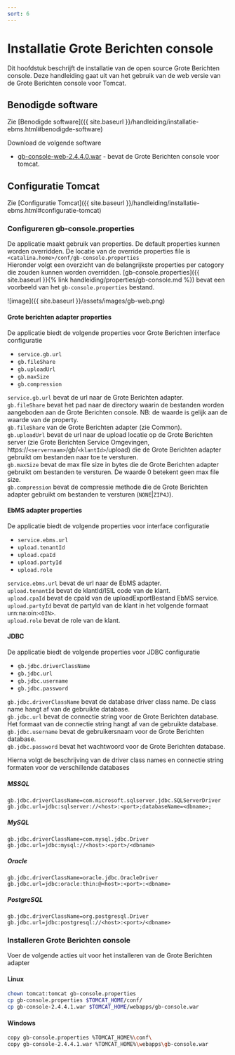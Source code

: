 ```yaml
---
sort: 6
---
```


# Installatie Grote Berichten console

Dit hoofdstuk beschrijft de installatie van de open source Grote Berichten console. Deze handleiding gaat uit van het gebruik van de web versie van de Grote Berichten console voor Tomcat.

## Benodigde software
Zie [Benodigde software]({{ site.baseurl }}/handleiding/installatie-ebms.html#benodigde-software)

Download de volgende software
- [gb-console-web-2.4.4.0.war](https://bitbucket.org/eluinstra/gb-console-web/downloads/gb-console-web-2.4.4.0.war) - bevat de Grote Berichten console voor tomcat.

## Configuratie Tomcat
Zie [Configuratie Tomcat]({{ site.baseurl }}/handleiding/installatie-ebms.html#configuratie-tomcat)

### Configureren gb-console.properties
De applicatie maakt gebruik van properties. De default properties kunnen worden overridden. De locatie van de override properties file is `<catalina.home>/conf/gb-console.properties`  
Hieronder volgt een overzicht van de belangrijkste properties per catogory die zouden kunnen worden overridden. [gb-console.properties]({{ site.baseurl }}{% link handleiding/properties/gb-console.md %}) bevat een voorbeeld van het `gb-console.properties` bestand.

![image]({{ site.baseurl }}/assets/images/gb-web.png)

#### Grote berichten adapter properties
De applicatie biedt de volgende properties voor Grote Berichten interface configuratie
-	`service.gb.url`
-	`gb.fileShare`
-	`gb.uploadUrl`
-	`gb.maxSize`
-	`gb.compression`

`service.gb.url` bevat de url naar de Grote Berichten adapter.  
`gb.fileShare` bevat het pad naar de directory waarin de bestanden worden aangeboden aan de Grote Berichten console. NB: de waarde is gelijk aan de waarde van de property.  
`gb.fileShare` van de Grote Berichten adapter (zie Common).  
`gb.uploadUrl` bevat de url naar de upload locatie op de Grote Berichten server (zie Grote Berichten Service Omgevingen, https://`<servernaam>`/gb/`<klantId>`/upload) die de Grote Berichten adapter gebruikt om bestanden naar toe te versturen.  
`gb.maxSize` bevat de max file size in bytes die de Grote Berichten adapter gebruikt om bestanden te versturen. De waarde 0 betekent geen max file size.  
`gb.compression` bevat de compressie methode die de Grote Berichten adapter gebruikt om bestanden te versturen (`NONE`\|`ZIP4J`).  

#### EbMS adapter properties
De applicatie biedt de volgende properties voor interface configuratie
-	`service.ebms.url`
-	`upload.tenantId`
-	`upload.cpaId`
-	`upload.partyId`
-	`upload.role`

`service.ebms.url` bevat de url naar de EbMS adapter.  
`upload.tenantId` bevat de klantId/ISIL code van de klant.  
`upload.cpaId` bevat de cpaId van de uploadExportBestand EbMS service.  
`upload.partyId` bevat de partyId van de klant in het volgende formaat urn:na:oin:`<OIN>`.  
`upload.role` bevat de role van de klant.  

#### JDBC
De applicatie biedt de volgende properties voor JDBC configuratie
-	`gb.jdbc.driverClassName`
-	`gb.jdbc.url`
-	`gb.jdbc.username`
-	`gb.jdbc.password`

`gb.jdbc.driverClassName` bevat de database driver class name. De class name hangt af van de gebruikte database.  
`gb.jdbc.url` bevat de connectie string voor de Grote Berichten database. Het formaat van de connectie string hangt af van de gebruikte database.  
`gb.jdbc.username` bevat de gebruikersnaam voor de Grote Berichten database.  
`gb.jdbc.password` bevat het wachtwoord voor de Grote Berichten database.  

Hierna volgt de beschrijving van de driver class names en connectie string formaten voor de verschillende databases

##### MSSQL
```properties
gb.jdbc.driverClassName=com.microsoft.sqlserver.jdbc.SQLServerDriver
gb.jdbc.url=jdbc:sqlserver://<host>:<port>;databaseName=<dbname>;
```

##### MySQL
```properties
gb.jdbc.driverClassName=com.mysql.jdbc.Driver
gb.jdbc.url=jdbc:mysql://<host>:<port>/<dbname>
```

##### Oracle
```properties
gb.jdbc.driverClassName=oracle.jdbc.OracleDriver
gb.jdbc.url=jdbc:oracle:thin:@<host>:<port>:<dbname>
```

##### PostgreSQL
```properties
gb.jdbc.driverClassName=org.postgresql.Driver
gb.jdbc.url=jdbc:postgresql://<host>:<port>/<dbname>
```

### Installeren Grote Berichten console
Voer de volgende acties uit voor het installeren van de Grote Berichten adapter

#### Linux
```sh
chown tomcat:tomcat gb-console.properties
cp gb-console.properties $TOMCAT_HOME/conf/
cp gb-console-2.4.4.1.war $TOMCAT_HOME/webapps/gb-console.war
```

#### Windows
```sh
copy gb-console.properties %TOMCAT_HOME%\conf\
copy gb-console-2.4.4.1.war %TOMCAT_HOME%\webapps\gb-console.war
```